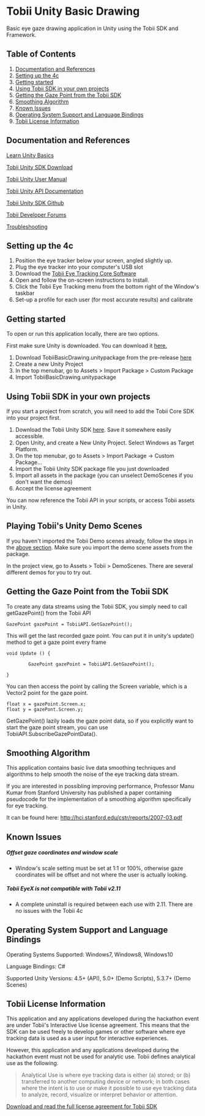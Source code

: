 # Tobii Unity Basic Drawing
Basic eye gaze drawing application in Unity using the Tobii SDK and Framework.

## Table of Contents
1. [Documentation and References](#documentation-and-references)
2. [Setting up the 4c](#setting-up-the-4c)
3. [Getting started](#getting-started)
4. [Using Tobii SDK in your own projects](#using-tobii-sdk-in-your-own-projects)
5. [Getting the Gaze Point from the Tobii SDK](#getting-the-gaze-point-from-the-tobii-sdk)
6. [Smoothing Algorithm](#smoothing-algorithm)
7. [Known Issues](#known-issues)
8. [Operating System Support and Language Bindings](#operating-system-support-and-language-bindings)
9. [Tobii License Information](#tobii-license-information)

## Documentation and References
[Learn Unity Basics](https://docs.unity3d.com/Manual/UnityBasics.html)

[Tobii Unity SDK Download](https://github.com/Tobii/UnitySDK/releases)

[Tobii Unity User Manual](https://tobii.github.io/UnitySDK/manual)

[Tobii Unity API Documentation](https://tobii.github.io/UnitySDK/scripting-api)

[Tobii Unity SDK Github](https://github.com/Tobii/UnitySDK)

[Tobii Developer Forums](http://developer.tobii.com/community-forums/)

[Troubleshooting](https://tobii.github.io/UnitySDK/troubleshooting)

## Setting up the 4c
1. Position the eye tracker below your screen, angled slightly up.
2. Plug the eye tracker into your computer's USB slot
3. Download the [Tobii Eye Tracking Core Software](https://tobiigaming.com/getstarted/)
4. Open and follow the on-screen instructions to install.
5. Click the Tobii Eye Tracking menu from the bottom right of the Window's taskbar
6. Set-up a profile for each user (for most accurate results) and calibrate

## Getting started
To open or run this application locally, there are two options.

First make sure Unity is downloaded. You can download it [here.](https://unity3d.com/get-unity/download)

1. Download TobiiBasicDrawing.unitypackage from the pre-release [here](https://github.com/BenLeech/tobii-unity-basic-drawing/releases/tag/v0.1)
2. Create a new Unity Project
3. In the top menubar, go to Assets > Import Package > Custom Package
4. Import TobiiBasicDrawing.unitypackage

## Using Tobii SDK in your own projects
If you start a project from scratch, you will need to add the Tobii Core SDK into your project first. 

1. Download the Tobii Unity SDK [here](https://github.com/Tobii/UnitySDK/releases). Save it somewhere easily accessible.
2. Open Unity, and create a New Unity Project. Select Windows as Target Platform.
3. On the top menubar, go to Assets > Import Package -> Custom Package...
4. Import the Tobii Unity SDK package file you just downloaded
5. Import all assets in the package (you can unselect DemoScenes if you don't want the demos)
6. Accept the license agreement

You can now reference the Tobii API in your scripts, or access Tobii assets in Unity.

## Playing Tobii's Unity Demo Scenes
If you haven't imported the Tobii Demo scenes already, follow the steps in the [above section](#using-tobii-sdk-in-your-own-projects). Make sure you import the demo scene assets from the package.

In the project view, go to Assets > Tobii > DemoScenes. There are several different demos for you to try out.

## Getting the Gaze Point from the Tobii SDK
To create any data streams using the Tobii SDK, you simply need to call getGazePoint() from the Tobii API

```
GazePoint gazePoint = TobiiAPI.GetGazePoint();
```

This will get the last recorded gaze point. You can put it in unity's update() method to get a gaze point every frame

```
void Update () {

		GazePoint gazePoint = TobiiAPI.GetGazePoint();

}
```

You can then access the point by calling the Screen variable, which is a Vector2 point for the gaze point.
```
float x = gazePoint.Screen.x;
float y = gazePont.Screen.y;
```

GetGazePoint() lazily loads the gaze point data, so if you explicitly want to start the gaze point stream, you can use TobiiAPI.SubscribeGazePointData().

## Smoothing Algorithm
This application contains basic live data smoothing techniques and algorithms to help smooth the noise of the eye tracking data stream.

If you are interested in possibling improving performance, Professor Manu Kumar from Stanford University has published a paper 
containing pseudocode for the implementation of a smoothing algorithm specifically for eye tracking.

It can be found here:
http://hci.stanford.edu/cstr/reports/2007-03.pdf

## Known Issues
##### Offset gaze coordinates and window scale
   * Window's scale setting must be set at 1:1 or 100%, otherwise gaze coordinates will be offset and not where the user is actually looking.

##### Tobii EyeX is not compatible with Tobii v2.11
   * A complete uninstall is required between each use with 2.11. There are no issues with the Tobii 4c

## Operating System Support and Language Bindings
Operating Systems Supported: Windows7, Windows8, Windows10

Language Bindings: C#

Supported Unity Versions:	4.5+ (API), 5.0+ (Demo Scripts), 5.3.7+ (Demo Scenes)

## Tobii License Information
This application and any applications developed during the hackathon event are under Tobii's Interactive Use license agreement. This means that the SDK can be used freely to develop games or other software where eye tracking data is used as a user input for interactive experiences. 

However, this application and any applications developed during the hackathon event must not be used for analytic use. Tobii defines analytical use as the following.

> Analytical Use is where eye tracking data is either (a) stored; or (b) transferred to another computing device or network; in both cases where the intent is to use or make it possible to use eye tracking data to analyze, record, visualize or interpret behavior or attention.

[Download and read the full license agreement for Tobii SDK](http://developer.tobii.com/?wpdmdl=203)

